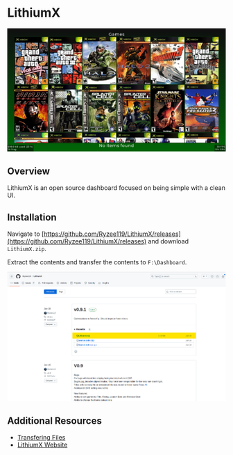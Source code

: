 # LithiumX

![LithiumX](./images/dash_main.jpg)

## Overview
LithiumX is an open source dashboard focused on being simple with a clean UI.

## Installation
Navigate to [https://github.com/Ryzee119/LithiumX/releases](https://github.com/Ryzee119/LithiumX/releases) and download ``LithiumX.zip``.

Extract the contents and transfer the contents to ``F:\Dashboard``.

![LithiumX](./images/github.png)

## Additional Resources
* [Transfering Files](/project-stellar/user-guide/xfer-files)
* [LithiumX Website](./images/dash_main.jpg)
